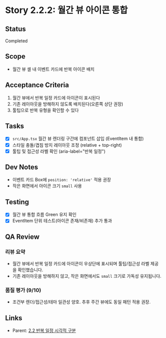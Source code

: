 # Story 2.2.2: 월간 뷰 아이콘 통합

## Status

Completed

## Scope

- 월간 뷰 셀 내 이벤트 카드에 반복 아이콘 배치

## Acceptance Criteria

1. 월간 뷰에서 반복 일정 카드에 아이콘이 표시된다
2. 기존 레이아웃을 방해하지 않도록 배치된다(오른쪽 상단 권장)
3. 툴팁으로 반복 유형을 확인할 수 있다

## Tasks

- [x] `src/App.tsx` 월간 뷰 렌더링 구간에 컴포넌트 삽입 (EventItem 내 통합)
- [x] 스타일 충돌/겹침 방지 레이아웃 조정 (relative + top-right)
- [x] 툴팁 및 접근성 라벨 확인 (aria-label="반복 일정")

## Dev Notes

- 이벤트 카드 Box에 `position: 'relative'` 적용 권장
- 작은 화면에서 아이콘 크기 `small` 사용

## Testing

- [x] 월간 뷰 통합 흐름 Green 유지 확인
- [x] EventItem 단위 테스트(아이콘 존재/비존재) 추가 통과

## QA Review

### 리뷰 요약

- 월간 뷰에서 반복 일정 카드에 아이콘이 우상단에 표시되며 툴팁/접근성 라벨 제공을 확인했습니다.
- 기존 레이아웃을 방해하지 않고, 작은 화면에서도 `small` 크기로 가독성 유지됩니다.

### 품질 평가 (9/10)

- 조건부 렌더/접근성/테마 일관성 양호. 추후 주간 뷰에도 동일 패턴 적용 권장.

## Links

- Parent: [2.2 반복 일정 시각적 구분](./2.2.recurring-event-visual-distinction.md)
